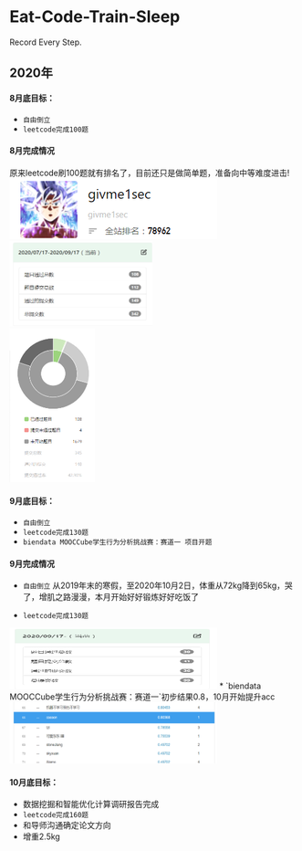 # Eat-Code-Train-Sleep
Record Every Step.

## 2020年
#### 8月底目标：
* `自由倒立`
* `leetcode完成100题`

#### 8月完成情况
原来leetcode刷100题就有排名了，目前还只是做简单题，准备向中等难度进击!</br>
<img src="https://github.com/givme1sec/Eat-Code-Train-Sleep/blob/master/img/2020-09/rank.png" width="364" height="107" alt="图片加载失败"/>
<img src="https://github.com/givme1sec/Eat-Code-Train-Sleep/blob/master/img/2020-09/passed.png" width="250" height="150" alt="图片加载失败"/></br>
<img src="https://github.com/givme1sec/Eat-Code-Train-Sleep/blob/master/img/2020-09/process.png" width="150" height="270" alt="图片加载失败"/></br>


#### 9月底目标：
* `自由倒立`
* `leetcode完成130题`
* `biendata MOOCCube学生行为分析挑战赛：赛道一 项目开题`

#### 9月完成情况
* `自由倒立` 从2019年末的寒假，至2020年10月2日，体重从72kg降到65kg，哭了，增肌之路漫漫，本月开始好好锻炼好好吃饭了

* `leetcode完成130题`
<img src="https://github.com/givme1sec/Eat-Code-Train-Sleep/blob/master/img/2020-10/passed-202010.png" width="364" height="107" alt="图片加载失败"/>
* `biendata MOOCCube学生行为分析挑战赛：赛道一`初步结果0.8，10月开始提升acc
<img src="https://github.com/givme1sec/Eat-Code-Train-Sleep/blob/master/img/2020-10/biendata_rank.png" width="364" height="107" alt="图片加载失败"/>

#### 10月底目标：
* 数据挖掘和智能优化计算调研报告完成
* `leetcode完成160题`
* 和导师沟通确定论文方向
* 增重2.5kg
